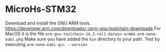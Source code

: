 # MicroHs-STM32

Download and install the GNU ARM tools.
  https://developer.arm.com/downloads/-/arm-gnu-toolchain-downloads
For MacOS it is the file
  `arm-gnu-toolchain-14.3.rel1-darwin-arm64-arm-none-eabi.pkg`
Make sure you have added the `bin` directory to your path.
Test by executing
  `arm-none-eabi-gcc --version`

